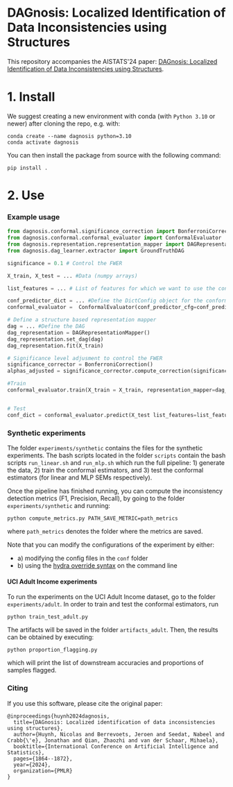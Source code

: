 # DAGnosis: Localized Identification of Data Inconsistencies using Structures

This repository accompanies the AISTATS'24 paper: [DAGnosis: Localized Identification of Data Inconsistencies using Structures](https://arxiv.org/abs/2402.17599).

# 1. Install
We suggest creating a new environment with conda (with `Python 3.10` or newer) after cloning the repo, e.g. with:
```shell
conda create --name dagnosis python=3.10
conda activate dagnosis
```
You can then install the package from source with the following command:
```shell
pip install .
```

# 2. Use
### Example usage

```python
from dagnosis.conformal.significance_correction import BonferroniCorrection
from dagnosis.conformal.conformal_evaluator import ConformalEvaluator
from dagnosis.representation.representation_mapper import DAGRepresentationMapper, PCARepresentationMapper
from dagnosis.dag_learner.extractor import GroundTruthDAG

significance = 0.1 # Control the FWER

X_train, X_test = ... #Data (numpy arrays)

list_features = ... # List of features for which we want to use the conformal estimators

conf_predictor_dict = ... #Define the DictConfig object for the conformal predictors 
conformal_evaluator =  ConformalEvaluator(conf_predictor_cfg=conf_predictor_cfg)

# Define a structure based representation mapper
dag = ... #Define the DAG
dag_representation = DAGRepresentationMapper()
dag_representation.set_dag(dag)
dag_representation.fit(X_train)

# Significance level adjusment to control the FWER
significance_corrector = BonferroniCorrection()
alphas_adjusted = significance_corrector.compute_correction(significance=significance, list_of_features=list_features)

#Train 
conformal_evaluator.train(X_train = X_train, representation_mapper=dag_representation, list_features=list_features, alphas_adjusted=alphas_adjusted)


# Test 
conf_dict = conformal_evaluator.predict(X_test list_features=list_features)
```


### Synthetic experiments
The folder `experiments/synthetic` contains the files for the synthetic experiments.
The bash scripts located in the folder `scripts` contain the bash scripts `run_linear.sh` and `run_mlp.sh` which run the full pipeline: 1) generate the data, 2) train the conformal estimators, and 3) test the conformal estimators (for linear and MLP SEMs respectively).

Once the pipeline has finished running, you can compute the inconsistency detection metrics (F1, Precision, Recall), by going to the folder `experiments/synthetic` and running:
```shell
python compute_metrics.py PATH_SAVE_METRIC=path_metrics
```
where `path_metrics` denotes the folder where the metrics are saved.

Note that you can modify the configurations of the experiment by either:
- a) modifying the config files in the `conf` folder
- b) using the [hydra override syntax](https://hydra.cc/docs/advanced/override_grammar/basic/) on the command line


#### UCI Adult Income experiments
To run the experiments on the UCI Adult Income dataset, go to the folder `experiments/adult`.
In order to train and test the conformal estimators, run
```shell
python train_test_adult.py
```
The artifacts will be saved in the folder `artifacts_adult`.
Then, the results can be obtained by executing:
```shell
python proportion_flagging.py
```
which will print the list of downstream accuracies and proportions of samples flagged.


### Citing
If you use this software, please cite the original paper:
```shell
@inproceedings{huynh2024dagnosis,
  title={DAGnosis: Localized identification of data inconsistencies using structures},
  author={Huynh, Nicolas and Berrevoets, Jeroen and Seedat, Nabeel and Crabb{\'e}, Jonathan and Qian, Zhaozhi and van der Schaar, Mihaela},
  booktitle={International Conference on Artificial Intelligence and Statistics},
  pages={1864--1872},
  year={2024},
  organization={PMLR}
}
```
